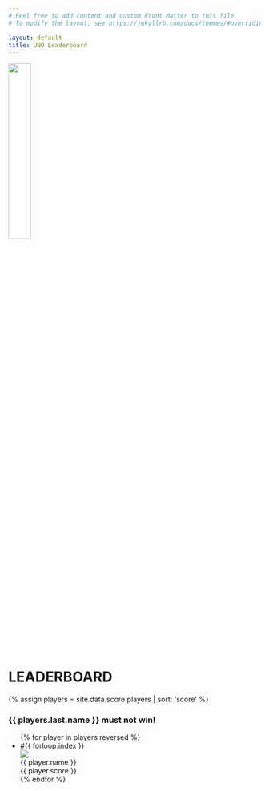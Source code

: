 ```yaml
---
# Feel free to add content and custom Front Matter to this file.
# To modify the layout, see https://jekyllrb.com/docs/themes/#overriding-theme-defaults

layout: default
title: UNO Leaderboard
---
```

<div class="row">
  <img class="rounded mx-auto d-block" src="img/uno.svg" width="30%" height="30%">
</div>

<h1 class="title text-center display-4">LEADERBOARD</h1>
{% assign players = site.data.score.players | sort: 'score' %}
<div class="row">
  <div class="col text-center"><h3>{{ players.last.name }} must not win!</h3></div>  
</div>  



<ul class="list-group-flush leaderboard" style="">
  {% for player in players reversed %}
      <li class="list-group-item">
        <div class="row">
          <div class="col-1">#{{ forloop.index }}</div>
          <div class="col-1"><img class="gravatar" src="http://www.gravatar.com/avatar/{{ player.hash }}?s=60&amp;d=robohash" /></div>
          <div class="col-5">{{ player.name }}</div>
          <div class="col-5 text-right">{{ player.score }}</div>
        </div>      
      </li>
  {% endfor %}
</ul>
